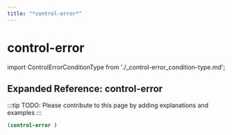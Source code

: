 ```yaml
---
title: "*control-error*"
---
```


# control-error

import ControlErrorConditionType from './_control-error_condition-type.md';

<ControlErrorConditionType />

## Expanded Reference: control-error

:::tip
TODO: Please contribute to this page by adding explanations and examples
:::

```lisp
(control-error )
```
